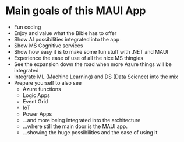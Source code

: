 # Main goals of this MAUI App

* Fun coding
* Enjoy and value what the Bible has to offer
* Show AI possibilities integrated into the app
* Show MS Cognitive services
* Show how easy it is to make some fun stuff with .NET and MAUI
* Experience the ease of use of all the nice MS thingies
* See the expansion down the road when more Azure things will be integrated
* Integrate ML (Machine Learning) and DS (Data Science) into the mix
* Prepare yourself to also see
  * Azure functions
  * Logic Apps
  * Event Grid
  * IoT
  * Power Apps
  * ...and more being integrated into the architecture
  * ...where still the main door is the MAUI app.
  * ...showing the huge possibilities and the ease of using it
   
